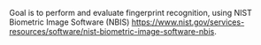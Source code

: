 Goal is to perform and evaluate fingerprint recognition, using NIST Biometric Image Software (NBIS) https://www.nist.gov/services-resources/software/nist-biometric-image-software-nbis.